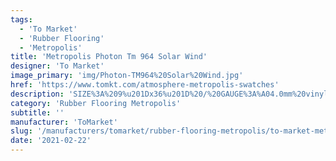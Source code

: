 ```yaml
---
tags:
  - 'To Market'
  - 'Rubber Flooring'
  - 'Metropolis'
title: 'Metropolis Photon Tm 964 Solar Wind'
designer: 'To Market'
image_primary: 'img/Photon-TM964%20Solar%20Wind.jpg'
href: 'https://www.tomkt.com/atmosphere-metropolis-swatches'
description: 'SIZE%3A%209%u201Dx36%u201D%20/%20GAUGE%3A%A04.0mm%20vinyl%20+%201.0mm%20AcoustX%20Backing%20%3D%205.0mm%20.5mm%20%2820%20mil%29%A0'
category: 'Rubber Flooring Metropolis'
subtitle: ''
manufacturer: 'ToMarket'
slug: '/manufacturers/tomarket/rubber-flooring-metropolis/to-market-metropolis-photon-tm-964-solar-wind'
date: '2021-02-22'
---
```

